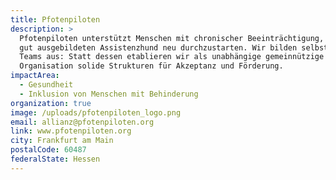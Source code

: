 ```yaml
---
title: Pfotenpiloten
description: >
  Pfotenpiloten unterstützt Menschen mit chronischer Beeinträchtigung, mit einem
  gut ausgebildeten Assistenzhund neu durchzustarten. Wir bilden selbst keine
  Teams aus: Statt dessen etablieren wir als unabhängige gemeinnützige
  Organisation solide Strukturen für Akzeptanz und Förderung.
impactArea:
  - Gesundheit
  - Inklusion von Menschen mit Behinderung
organization: true
image: /uploads/pfotenpiloten_logo.png
email: allianz@pfotenpiloten.org
link: www.pfotenpiloten.org
city: Frankfurt am Main
postalCode: 60487
federalState: Hessen
---
```


